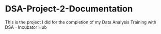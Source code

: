 # DSA-Project-2-Documentation
This is the project I did for the completion of my Data Analysis Training with DSA - Incubator Hub
